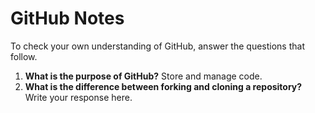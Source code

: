 # GitHub Notes

To check your own understanding of GitHub, answer the questions that follow.

1. **What is the purpose of GitHub?** Store and manage code.
1. **What is the difference between forking and cloning a repository?** Write your response here.